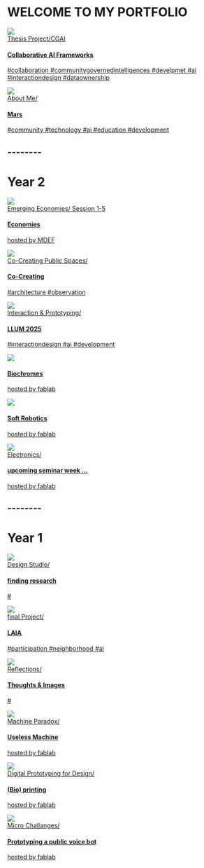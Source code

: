 # WELCOME TO MY PORTFOLIO

<div class="grid-wrapper">
    <a class="content-tile large" href="thesis_project/">
        <img src="images/Thesis/Participtive_AI_Development.png">
        <div style="display:flex, flex-direction:column, margin:10px">
        <div class="navigation">Thesis Project/CGAI</div>
        <h4>Collaborative AI Frameworks</h4>
        <p>#collaboration #communitygovernedintelligences #develpmet #ai #interactiondesign #dataownership</p>
        </div>
    </a>
    <a class="content-tile" href="about/me/">
        <img src="images/AboutMe/Profile2.jpg">
        <div class="navigation">About Me/</div>
        <h4>Mars</h4>
        <p>#community #technology #ai #education #development</p>
    </a>
</div>

## --------

# Year 2 
<div class="grid-wrapper">
    <a class="content-tile" href="year2/Emerging_Economies/">
        <img src="images/Cover/Economies.png">
        <div class="navigation">Emerging Economies/ Session 1-5</div>
        <h4>Economies</h4>
        <p>hosted by MDEF</p>
    </a>
    <a class="content-tile large" href="year2/Co-CreatingPublicSpaces/">
        <img src="images/Cover/PublicSpaces.png">
        <div style="display:flex, flex-direction:column, margin:10px">
        <div class="navigation">Co-Creating Public Spaces/</div>
        <h4>Co-Creating</h4>
        <p>#architecture #observation</p>
        </div>
    </a>
    <a class="content-tile large" href="year2/InteractionPrototyping/">
        <img src="images/Cover/LLUM.png">
        <div style="display:flex, flex-direction:column, margin:10px">
        <div class="navigation">Interaction & Prototyping/</div>
        <h4>LLUM 2025</h4>
        <p>#interactiondesign #ai #development</p>
        </div>
    </a>
    <a class="content-tile" href="year2/BioChrome/">
        <img src="images/Bearbeitet/Biochromes02.png">
        <h4>Biochromes</h4>
        <p>hosted by fablab</p>
    </a>
    <a class="content-tile" href="year2/Soft-Robotics/">
        <img src="images/Bearbeitet/Softrobot01.jpg">
        <h4>Soft Robotics</h4>
        <p>hosted by fablab</p>
    </a>
    <a class="content-tile large" href="year2/Fabacademy/electronics/">
        <img src="images/Cover/electronics.png">
        <div style="display:flex, flex-direction:column, margin:10px">
        <div class="navigation">Electronics/</div>
        <h4>upcoming seminar week ...</h4>
        <p>hosted by fablab</p>
        </div>
    </a>
</div>

## --------

# Year 1

<div class="grid-wrapper">
    <a class="content-tile" href="term1/Design/RolesofPrototyping/">
        <img src="images/Cover/design_studio.png">
        <div class="navigation">Design Studio/</div>
        <h4>finding research</h4>
        <p>#</p>
    <a class="content-tile large" href="term2/ResearchTrip/">
        <img src="images/Cover/DSCF2252.jpg">
        <div style="display:flex, flex-direction:column, margin:10px">
        <div class="navigation">final Project/</div>
        <h4>LAIA</h4>
        <p>#participation #neighborhood #ai</p>
        </div>
    </a>
    <a class="content-tile large" href="term2/ResearchTrip/">
        <img src="images/Cover/reflections.png">
        <div style="display:flex, flex-direction:column, margin:10px">
        <div class="navigation">Reflections/</div>
        <h4>Thoughts & Images</h4>
        <p>#</p>
        </div>
    </a>
    <a class="content-tile" href="year2/BioChrome/">
        <img src="images/Cover/machineparadox.png">
        <div class="navigation">Machine Paradox/</div>
        <h4>Useless Machine</h4>
        <p>hosted by fablab</p>
    </a>
    <a class="content-tile" href="year2/Soft-Robotics/">
        <img src="images/Bearbeitet//GH_lines.gif">
        <div class="navigation">Digital Prototyping for Design/</div>
        <h4>(Bio) printing</h4>
        <p>hosted by fablab</p>
    </a>
    <a class="content-tile large" href="year2/Fabacademy/electronics/">
        <img src="images/Bearbeitet/audiobox.gif">
        <div style="display:flex, flex-direction:column, margin:10px">
        <div class="navigation">Micro Challanges/</div>
        <h4>Prototyping a public voice bot</h4>
        <p>hosted by fablab</p>
        </div>
    </a>
</div>